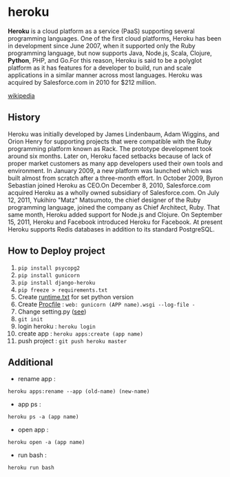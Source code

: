 # heroku

  
  

**Heroku** is a cloud platform as a service (PaaS) supporting several programming languages. One of the first cloud platforms, Heroku has been in development since June 2007, when it supported only the Ruby programming language, but now supports Java, Node.js, Scala, Clojure, **Python**, PHP, and Go.For this reason, Heroku is said to be a polyglot platform as it has features for a developer to build, run and scale applications in a similar manner across most languages. Heroku was acquired by Salesforce.com in 2010 for $212 million.

[wikipedia](https://en.wikipedia.org/wiki/Heroku)

  
  

## History

  
Heroku was initially developed by James Lindenbaum, Adam Wiggins, and Orion Henry for supporting projects that were compatible with the Ruby programming platform known as Rack. The prototype development took around six months. Later on, Heroku faced setbacks because of lack of proper market customers as many app developers used their own tools and environment. In January 2009, a new platform was launched which was built almost from scratch after a three-month effort. In October 2009, Byron Sebastian joined Heroku as CEO.On December 8, 2010, Salesforce.com acquired Heroku as a wholly owned subsidiary of Salesforce.com. On July 12, 2011, Yukihiro "Matz" Matsumoto, the chief designer of the Ruby programming language, joined the company as Chief Architect, Ruby. That same month, Heroku added support for Node.js and Clojure. On September 15, 2011, Heroku and Facebook introduced Heroku for Facebook. At present Heroku supports Redis databases in addition to its standard PostgreSQL.

  

## How to Deploy project

  

1. `pip install psycopg2`
2. `pip install gunicorn`
3. `pip install django-heroku`
4. `pip freeze > requirements.txt`
5. Create [runtime.txt](https://github.com/Arash3f/deploy_django_project/blob/main/heroku/runtime.txt) for set python version 
6. Create [Procfile](https://github.com/Arash3f/deploy_django_project/blob/main/heroku/Procfile)  : `web: gunicorn (APP name).wsgi --log-file -`
7. Change setting.py ([see](https://github.com/Arash3f/deploy_django_project/blob/main/heroku/setting.py))
8. `git init `
9. login heroku :  `heroku login`
10. create app :  `heroku apps:create (app name)`
11. push project :  `git push heroku master`

## Additional
- rename app :

 `heroku apps:rename --app (old-name) (new-name)`
 
- app ps :

 `heroku ps -a (app name)`
 
- open app :

 `heroku open -a (app name)`
 
 - run bash :
 
 `heroku run bash`
